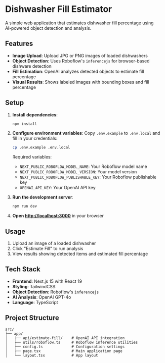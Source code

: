 # Dishwasher Fill Estimator

A simple web application that estimates dishwasher fill percentage using AI-powered object detection and analysis.

## Features

- **Image Upload**: Upload JPG or PNG images of loaded dishwashers
- **Object Detection**: Uses Roboflow's `inferencejs` for browser-based dishware detection
- **Fill Estimation**: OpenAI analyzes detected objects to estimate fill percentage
- **Visual Results**: Shows labeled images with bounding boxes and fill percentage

## Setup

1. **Install dependencies**:
   ```bash
   npm install
   ```

2. **Configure environment variables**:
   Copy `.env.example` to `.env.local` and fill in your credentials:
   ```bash
   cp .env.example .env.local
   ```

   Required variables:
   - `NEXT_PUBLIC_ROBOFLOW_MODEL_NAME`: Your Roboflow model name
   - `NEXT_PUBLIC_ROBOFLOW_MODEL_VERSION`: Your model version
   - `NEXT_PUBLIC_ROBOFLOW_PUBLISHABLE_KEY`: Your Roboflow publishable key
   - `OPENAI_API_KEY`: Your OpenAI API key

3. **Run the development server**:
   ```bash
   npm run dev
   ```

4. **Open [http://localhost:3000](http://localhost:3000)** in your browser

## Usage

1. Upload an image of a loaded dishwasher
2. Click "Estimate Fill" to run analysis
3. View results showing detected items and estimated fill percentage

## Tech Stack

- **Frontend**: Next.js 15 with React 19
- **Styling**: TailwindCSS
- **Object Detection**: Roboflow's `inferencejs`
- **AI Analysis**: OpenAI GPT-4o
- **Language**: TypeScript

## Project Structure

```
src/
├── app/
│   ├── api/estimate-fill/    # OpenAI API integration
│   ├── utils/roboflow.ts     # Roboflow inference utilities
│   ├── config.ts             # Configuration settings
│   ├── page.tsx              # Main application page
│   └── layout.tsx            # App layout
```
